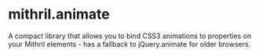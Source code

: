 mithril.animate
===============

A compact library that allows you to bind CSS3 animations to properties on your Mithril elements - has a fallback to jQuery.animate for older browsers.
